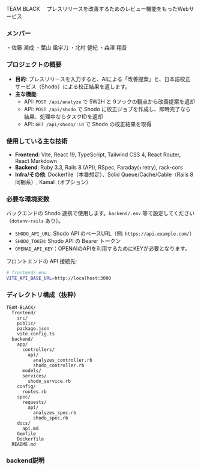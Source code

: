 TEAM BLACK　
プレスリリースを改善するためのレビュー機能をもったWebサービス

### メンバー

・佐藤 鴻成
・葉山 風宇刀
・北村 健紀
・森澤 翔吾

### プロジェクトの概要
- **目的**: プレスリリースを入力すると、AIによる「改善提案」と、日本語校正サービス（Shodo）による校正結果を返します。
- **主な機能**:
  - API: `POST /api/analyze` で 5W2H と 9フックの観点から改善提案を返却
  - API: `POST /api/shodo` で Shodo に校正ジョブを作成し、即時完了なら結果、処理中ならタスクIDを返却
  - API: `GET /api/shodo/:id` で Shodo の校正結果を取得

### 使用している主な技術
- **Frontend**: Vite, React 19, TypeScript, Tailwind CSS 4, React Router, React Markdown
- **Backend**: Ruby 3.3, Rails 8 (API), RSpec, Faraday(+retry), rack-cors
- **Infra/その他**: Dockerfile（本番想定）、Solid Queue/Cache/Cable（Rails 8 同梱系）, Kamal（オプション）

### 必要な環境変数
バックエンドの Shodo 連携で使用します。`backend/.env` 等で設定してください（`dotenv-rails` あり）。
- `SHODO_API_URL`: Shodo API のベースURL（例: `https://api.example.com/`）
- `SHODO_TOKEN`: Shodo API の Bearer トークン
- `OPENAI_API_KEY`：OPENAIのAPIを利用するためにKEYが必要となります。

フロントエンドの API 接続先:
```bash
# frontend/.env
VITE_API_BASE_URL=http://localhost:3000
```

### ディレクトリ構成（抜粋）
```
TEAM-BLACK/
  frontend/
    src/
    public/
    package.json
    vite.config.ts
  backend/
    app/
      controllers/
        api/
          analyzes_controller.rb
          shodo_controller.rb
      models/
      services/
        shodo_service.rb
    config/
      routes.rb
    spec/
      requests/
        api/
          analyzes_spec.rb
          shodo_spec.rb
    docs/
      api.md
    Gemfile
    Dockerfile
  README.md
```
### backend説明
